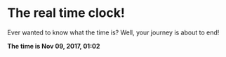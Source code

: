 # The real time clock!

Ever wanted to know what the time is? Well, your journey is about to end!

**The time is Nov 09, 2017, 01:02**